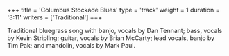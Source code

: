 +++
title = 'Columbus Stockade Blues'
type = 'track'
weight = 1
duration = '3:11'
writers = ['Traditional']
+++

Traditional bluegrass song with banjo, vocals by Dan Tennant; bass, vocals by Kevin Stripling; guitar, vocals by Brian McCarty; lead vocals, banjo by Tim Pak; and mandolin, vocals by Mark Paul.
